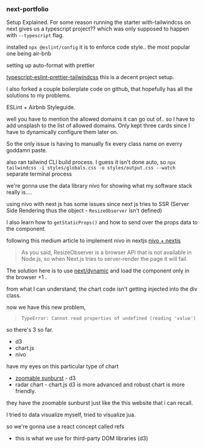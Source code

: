 ### next-portfolio

Setup Explained.
For some reason running the starter with-tailwindcss on next gives us a typescript project??
which was only supposed to happen with `--typescript` flag.

installed
`npx @eslint/config`
it is to enforce code style..
the most popular one being air-bnb

setting up auto-format with prettier

[typescript-eslint-prettier-tailwindcss](https://www.sandromaglione.com/create-nextjs-project-with-typescript-eslint-prettier-tailwindcss/)
this is a decent project setup.

I also forked a couple boilerplate code on github, that hopefully has all the solutions to my problems.

ESLint + Airbnb Styleguide.


well you have to mention the allowed domains it can go out of..
so I have to add unsplash to the list of allowed domains.
Only kept three cards since I have to dynamically configure them later on.

So the only issue is having to manually fix every class name on everry goddamn paste.

also ran tailwind CLI build process. I guess it isn't done auto, so 
`npx tailwindcss -i styles/globals.css -o styles/output.css --watch`
separate terminal process


we're gonna use the data library nivo for showing what my software stack really is....

using nivo with next js has some issues since next js tries to SSR (Server Side Rendering thus the object - `ResizeObserver` isn't defined)

I also learn how to `getStaticProps()` and how to send over the props data to the component.

following this medium article to implement nivo in nextjs
[nivo + nextjs](https://medium.com/@samuelsetsoafia/server-side-rendered-charts-using-nivo-and-nextjs-6b27eef29c8e)

> As you said, ResizeObserver is a browser API that is not available in Node.js, so when Next.js tries to server-render the page it will fail.

The solution here is to use [next/dynamic](https://nextjs.org/docs/advanced-features/dynamic-import#with-no-ssr) and load the component only in the browser +1 .

from what I can understand, the chart code isn't getting injected into the div class.

now we have this new problem, 
> `TypeError: Cannot read properties of undefined (reading 'value')`

so there's 3 so far.
- d3
- chart.js
- nivo

have my eyes on this particular type of chart
- [zoomable sunburst](https://observablehq.com/@d3/zoomable-sunburst) - d3
- radar chart - chart.js
d3 is more advanced and robust
chart is more friendly.

they have the zoomable sunburst just like the this website that i can recall.

I tried to data visualize myself, tried to visualize jua.


so we're gonna use a react concept called refs
- this is what we use for third-party DOM libraries (d3)